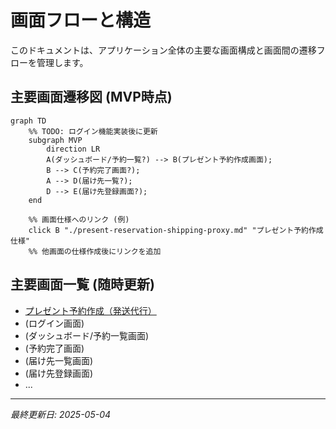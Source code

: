 # 画面フローと構造

このドキュメントは、アプリケーション全体の主要な画面構成と画面間の遷移フローを管理します。

## 主要画面遷移図 (MVP時点)

```mermaid
graph TD
    %% TODO: ログイン機能実装後に更新
    subgraph MVP
        direction LR
        A(ダッシュボード/予約一覧?) --> B(プレゼント予約作成画面);
        B --> C(予約完了画面?);
        A --> D(届け先一覧?);
        D --> E(届け先登録画面?);
    end

    %% 画面仕様へのリンク (例)
    click B "./present-reservation-shipping-proxy.md" "プレゼント予約作成 仕様"
    %% 他画面の仕様作成後にリンクを追加
```

## 主要画面一覧 (随時更新)

*   [プレゼント予約作成（発送代行）](./present-reservation-shipping-proxy.md)
*   (ログイン画面)
*   (ダッシュボード/予約一覧画面)
*   (予約完了画面)
*   (届け先一覧画面)
*   (届け先登録画面)
*   ...

---
*最終更新日: 2025-05-04* 